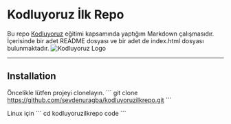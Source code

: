 # Kodluyoruz İlk Repo
 Bu repo [Kodluyoruz](https://kodluyoruz.org/) eğitimi kapsamında yaptığım Markdown çalışmasıdır. İçerisinde bir adet README dosyası ve bir adet de index.html dosyası bulunmaktadır.
![Kodluyoruz Logo](https://camo.githubusercontent.com/3adf78c0e6f1b1cdebba9477d4363bf25bb7e1afc8d4415088e213e03012002f/68747470733a2f2f7777772e747066756e642e6f72672f77702d636f6e74656e742f75706c6f6164732f323031392f30372f6c6f676f2d312e706e67)

*** 

 ## Installation
 Öncelikle lütfen projeyi clonelayın.
´´´
 git clone https://github.com/sevdenuragba/kodluyoruzilkrepo.git
´´´

Linux için
´´´
cd kodluyoruzilkrepo
code 
´´´